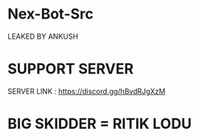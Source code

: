 # Nex-Bot-Src
LEAKED BY ANKUSH
# SUPPORT SERVER 
SERVER LINK : https://discord.gg/hBvdRJgXzM
# BIG SKIDDER = RITIK LODU
